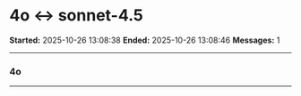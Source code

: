 # 4o ↔ sonnet-4.5

**Started:** 2025-10-26 13:08:38
**Ended:** 2025-10-26 13:08:46
**Messages:** 1

---

### 4o

 

---


